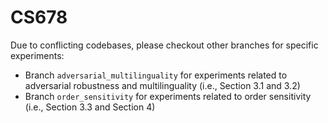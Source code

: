 # CS678

Due to conflicting codebases, please checkout other branches for specific experiments:
- Branch `adversarial_multilinguality` for experiments related to adversarial robustness and multilinguality (i.e., Section 3.1 and 3.2)
- Branch `order_sensitivity` for experiments related to order sensitivity (i.e., Section 3.3 and Section 4)